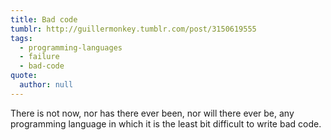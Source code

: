 ```yaml
---
title: Bad code
tumblr: http://guillermonkey.tumblr.com/post/3150619555
tags:
  - programming-languages
  - failure
  - bad-code
quote:
  author: null
---
```


There is not now, nor has there ever been, nor will there ever be, any programming language in which it is the least bit difficult to write bad code.
